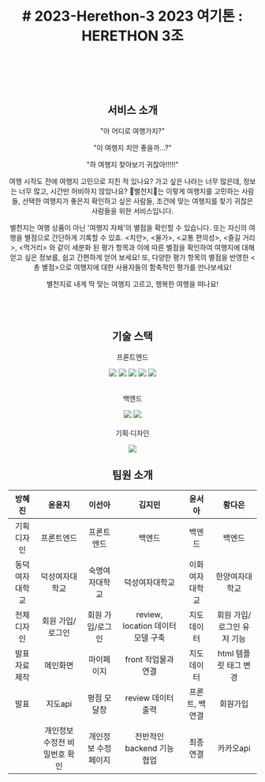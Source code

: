 <div align=center>
<h1># 2023-Herethon-3
2023 여기톤 : HERETHON 3조</h1>

</br>
</br>
</br>
</br>
<h2>서비스 소개</h2>

"아 어디로 여행가지?"

"이 여행지 치안 좋을까...?"

"하 여행지 찾아보기 귀찮아!!!!!"

여행 시작도 전에 여행지 고민으로 지친 적 있나요? 가고 싶은 나라는 너무 많은데, 정보는 너무 많고, 시간만 허비하지 않았나요? 🌟별천지🌟는 이렇게 여행지를 고민하는 사람들, 선택한 여행지가 좋은지 확인하고 싶은 사람들, 조건에 맞는 여행지를 찾기 귀찮은 사람들을 위한 서비스입니다.

별천지는 여행 상품이 아닌 '여행지 자체'의 별점을 확인할 수 있습니다. 또는 자신의 여행을 별점으로 간단하게 기록할 수 있죠.
<치안>, <물가>, <교통 편의성>, <즐길 거리>, <먹거리> 와 같이 세분화 된 평가 항목과 이에 따른 별점을 확인하여 여행지에 대해 얻고 싶은 정보를, 쉽고 간편하게 얻어 보세요! 또, 다양한 평가 항목의 별점을 반영한 <총 별점>으로 여행지에 대한 사용자들의 함축적인 평가를 만나보세요!

별천지로 내게 딱 맞는 여행지 고르고, 행복한 여행을 떠나요!
</br>
</br>
</br>
</br>
<h2>기술 스택</h2>

프론트엔드 

<img src="https://img.shields.io/badge/html5-%23E34F26.svg?&style=for-the-badge&logo=html5&logoColor=white" /> <img src="https://img.shields.io/badge/css3-%231572B6.svg?&style=for-the-badge&logo=css3&logoColor=white" /> <img src="https://img.shields.io/badge/javascript-%23F7DF1E.svg?&style=for-the-badge&logo=javascript&logoColor=black" />  <img src="https://img.shields.io/badge/jquery-%230769AD.svg?&style=for-the-badge&logo=jquery&logoColor=white" /> <img src="https://img.shields.io/badge/google%20maps-%234285F4.svg?&style=for-the-badge&logo=google%20maps&logoColor=white" />
</br>
</br>

백엔드

<img src="https://img.shields.io/badge/google%20maps-%234285F4.svg?&style=for-the-badge&logo=google%20maps&logoColor=white" />  <img src="https://img.shields.io/badge/sqlite-%23003B57.svg?&style=for-the-badge&logo=sqlite&logoColor=white" />
</br>
</br>
기획·디자인

<img src="https://img.shields.io/badge/figma-%23F24E1E.svg?&style=for-the-badge&logo=figma&logoColor=white" />


<h2>팀원 소개</h2>

| 방혜진 | 윤윤지 | 이선아 | 김지민 | 윤서아 | 황다은 |
| :-----------: | :------------: | :------------: |:-----------:| :------------: | :------------: |
| 기획 디자인 | 프론트엔드 | 프론트엔드 | 백엔드 | 백엔드 | 백엔드 |
| 동덕여자대학교 |  덕성여자대학교  | 숙명여자대학교 |덕성여자대학교 |  이화여자대학교  | 한양여자대학교 |
| 전체 디자인 |  회원 가입/로그인 | 회원 가입/로그인 |review, location 데이터 모델 구축 |  지도 데이터  | 회원 가입/로그인 유저 기능 |
| 발표자료 제작 | 메인화면 | 마이페이지 |front 작업물과 연결 | 지도 데이터   | html 템플릿 태그 변경 |
| 발표 |  지도api | 평점 모달창 | review 데이터 출력 |  프론트, 백 연결  | 회원가입 |
|  |  개인정보 수정전 비밀번호 확인| 개인정보 수정 페이지 |전반적인 backend 기능 협업 |  최종 연결 | 카카오api |


</div>
